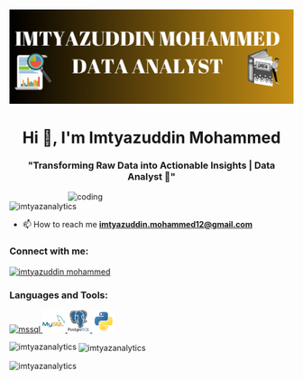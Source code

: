![logo](https://github.com/ImtyazAnalytics/ImtyazAnalytics/blob/main/git%20hub%20banner%202.png?raw=true)
<h1 align="center">Hi 👋, I'm Imtyazuddin Mohammed</h1>
<h3 align="center">"Transforming Raw Data into Actionable Insights | Data Analyst 💼"</h3>
<img align="right"alt="coding"width="400" src="https://camo.githubusercontent.com/cae12fddd9d6982901d82580bdf321d81fb299141098ca1c2d4891870827bf17/68747470733a2f2f6d69726f2e6d656469756d2e636f6d2f6d61782f313336302f302a37513379765349765f7430696f4a2d5a2e676966">

<p align="left"> <img src="https://komarev.com/ghpvc/?username=imtyazanalytics&label=Profile%20views&color=0e75b6&style=flat" alt="imtyazanalytics" /> </p>

- 📫 How to reach me **imtyazuddin.mohammed12@gmail.com**

<h3 align="left">Connect with me:</h3>
<p align="left">
<a href="https://linkedin.com/in/imtyazuddin mohammed" target="blank"><img align="center" src="https://raw.githubusercontent.com/rahuldkjain/github-profile-readme-generator/master/src/images/icons/Social/linked-in-alt.svg" alt="imtyazuddin mohammed" height="30" width="40" /></a>
</p>

<h3 align="left">Languages and Tools:</h3>
<p align="left"> <a href="https://www.microsoft.com/en-us/sql-server" target="_blank" rel="noreferrer"> <img src="https://www.svgrepo.com/show/303229/microsoft-sql-server-logo.svg" alt="mssql" width="40" height="40"/> </a> <a href="https://www.mysql.com/" target="_blank" rel="noreferrer"> <img src="https://raw.githubusercontent.com/devicons/devicon/master/icons/mysql/mysql-original-wordmark.svg" alt="mysql" width="40" height="40"/> </a> <a href="https://www.postgresql.org" target="_blank" rel="noreferrer"> <img src="https://raw.githubusercontent.com/devicons/devicon/master/icons/postgresql/postgresql-original-wordmark.svg" alt="postgresql" width="40" height="40"/> </a> <a href="https://www.python.org" target="_blank" rel="noreferrer"> <img src="https://raw.githubusercontent.com/devicons/devicon/master/icons/python/python-original.svg" alt="python" width="40" height="40"/> </a> </p>

<p><img align="left" src="https://github-readme-stats.vercel.app/api/top-langs?username=imtyazanalytics&show_icons=true&locale=en&layout=compact" alt="imtyazanalytics" /></p>

<p>&nbsp;<img align="center" src="https://github-readme-stats.vercel.app/api?username=imtyazanalytics&show_icons=true&locale=en" alt="imtyazanalytics" /></p>

<p><img align="center" src="https://github-readme-streak-stats.herokuapp.com/?user=imtyazanalytics&" alt="imtyazanalytics" /></p>
